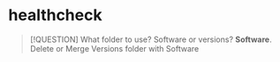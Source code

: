 # healthcheck

> [!QUESTION] What folder to use? Software or versions?
> **Software**. Delete or Merge Versions folder with Software
